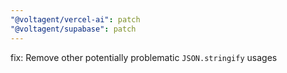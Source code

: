 ```yaml
---
"@voltagent/vercel-ai": patch
"@voltagent/supabase": patch
---
```


fix: Remove other potentially problematic `JSON.stringify` usages
